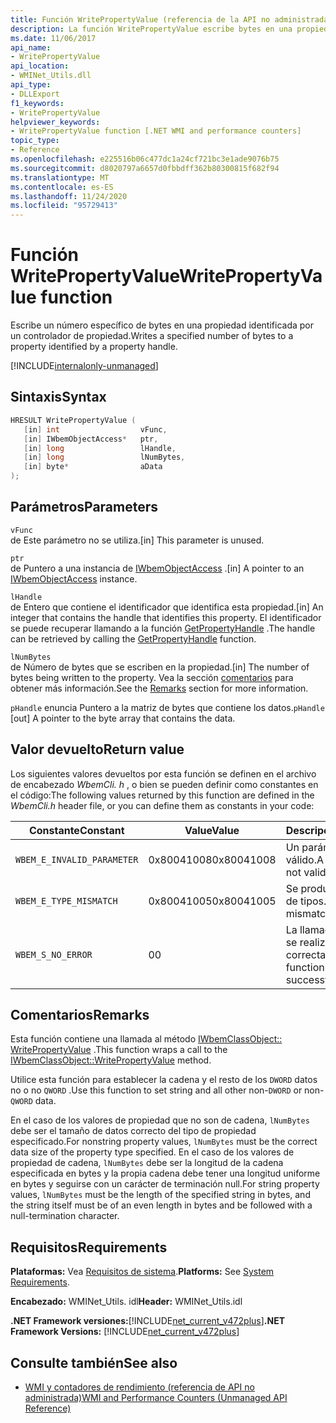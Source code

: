 ```yaml
---
title: Función WritePropertyValue (referencia de la API no administrada)
description: La función WritePropertyValue escribe bytes en una propiedad.
ms.date: 11/06/2017
api_name:
- WritePropertyValue
api_location:
- WMINet_Utils.dll
api_type:
- DLLExport
f1_keywords:
- WritePropertyValue
helpviewer_keywords:
- WritePropertyValue function [.NET WMI and performance counters]
topic_type:
- Reference
ms.openlocfilehash: e225516b06c477dc1a24cf721bc3e1ade9076b75
ms.sourcegitcommit: d8020797a6657d0fbbdff362b80300815f682f94
ms.translationtype: MT
ms.contentlocale: es-ES
ms.lasthandoff: 11/24/2020
ms.locfileid: "95729413"
---
```

# <a name="writepropertyvalue-function"></a><span data-ttu-id="99a65-103">Función WritePropertyValue</span><span class="sxs-lookup"><span data-stu-id="99a65-103">WritePropertyValue function</span></span>

<span data-ttu-id="99a65-104">Escribe un número específico de bytes en una propiedad identificada por un controlador de propiedad.</span><span class="sxs-lookup"><span data-stu-id="99a65-104">Writes a specified number of bytes to a property identified by a property handle.</span></span>

[!INCLUDE[internalonly-unmanaged](../../../../includes/internalonly-unmanaged.md)]

## <a name="syntax"></a><span data-ttu-id="99a65-105">Sintaxis</span><span class="sxs-lookup"><span data-stu-id="99a65-105">Syntax</span></span>  
  
```cpp  
HRESULT WritePropertyValue (
   [in] int                  vFunc,
   [in] IWbemObjectAccess*   ptr,
   [in] long                 lHandle,
   [in] long                 lNumBytes,
   [in] byte*                aData
);
```  

## <a name="parameters"></a><span data-ttu-id="99a65-106">Parámetros</span><span class="sxs-lookup"><span data-stu-id="99a65-106">Parameters</span></span>

`vFunc`  
<span data-ttu-id="99a65-107">de Este parámetro no se utiliza.</span><span class="sxs-lookup"><span data-stu-id="99a65-107">[in] This parameter is unused.</span></span>

`ptr`  
<span data-ttu-id="99a65-108">de Puntero a una instancia de [IWbemObjectAccess](/windows/desktop/api/wbemcli/nn-wbemcli-iwbemobjectaccess) .</span><span class="sxs-lookup"><span data-stu-id="99a65-108">[in] A pointer to an [IWbemObjectAccess](/windows/desktop/api/wbemcli/nn-wbemcli-iwbemobjectaccess) instance.</span></span>

`lHandle`  
<span data-ttu-id="99a65-109">de Entero que contiene el identificador que identifica esta propiedad.</span><span class="sxs-lookup"><span data-stu-id="99a65-109">[in] An integer that contains the handle that identifies this property.</span></span> <span data-ttu-id="99a65-110">El identificador se puede recuperar llamando a la función [GetPropertyHandle](getpropertyhandle.md) .</span><span class="sxs-lookup"><span data-stu-id="99a65-110">The handle can be retrieved by calling the [GetPropertyHandle](getpropertyhandle.md) function.</span></span>

`lNumBytes`  
<span data-ttu-id="99a65-111">de Número de bytes que se escriben en la propiedad.</span><span class="sxs-lookup"><span data-stu-id="99a65-111">[in] The number of bytes being written to the property.</span></span> <span data-ttu-id="99a65-112">Vea la sección [comentarios](#remarks) para obtener más información.</span><span class="sxs-lookup"><span data-stu-id="99a65-112">See the [Remarks](#remarks) section for more information.</span></span>

<span data-ttu-id="99a65-113">`pHandle` enuncia Puntero a la matriz de bytes que contiene los datos.</span><span class="sxs-lookup"><span data-stu-id="99a65-113">`pHandle` [out] A pointer to the byte array that contains the data.</span></span>

## <a name="return-value"></a><span data-ttu-id="99a65-114">Valor devuelto</span><span class="sxs-lookup"><span data-stu-id="99a65-114">Return value</span></span>

<span data-ttu-id="99a65-115">Los siguientes valores devueltos por esta función se definen en el archivo de encabezado *WbemCli. h* , o bien se pueden definir como constantes en el código:</span><span class="sxs-lookup"><span data-stu-id="99a65-115">The following values returned by this function are defined in the *WbemCli.h* header file, or you can define them as constants in your code:</span></span>

|<span data-ttu-id="99a65-116">Constante</span><span class="sxs-lookup"><span data-stu-id="99a65-116">Constant</span></span>  |<span data-ttu-id="99a65-117">Value</span><span class="sxs-lookup"><span data-stu-id="99a65-117">Value</span></span>  |<span data-ttu-id="99a65-118">Descripción</span><span class="sxs-lookup"><span data-stu-id="99a65-118">Description</span></span>  |
|---------|---------|---------|
|`WBEM_E_INVALID_PARAMETER` | <span data-ttu-id="99a65-119">0x80041008</span><span class="sxs-lookup"><span data-stu-id="99a65-119">0x80041008</span></span> | <span data-ttu-id="99a65-120">Un parámetro no es válido.</span><span class="sxs-lookup"><span data-stu-id="99a65-120">A parameter is not valid.</span></span> |
|`WBEM_E_TYPE_MISMATCH` | <span data-ttu-id="99a65-121">0x80041005</span><span class="sxs-lookup"><span data-stu-id="99a65-121">0x80041005</span></span> | <span data-ttu-id="99a65-122">Se produjo un desajuste de tipos.</span><span class="sxs-lookup"><span data-stu-id="99a65-122">A type mismatch occurred.</span></span> |
|`WBEM_S_NO_ERROR` | <span data-ttu-id="99a65-123">0</span><span class="sxs-lookup"><span data-stu-id="99a65-123">0</span></span> | <span data-ttu-id="99a65-124">La llamada de función se realizó correctamente.</span><span class="sxs-lookup"><span data-stu-id="99a65-124">The function call was successful.</span></span>  |
  
## <a name="remarks"></a><span data-ttu-id="99a65-125">Comentarios</span><span class="sxs-lookup"><span data-stu-id="99a65-125">Remarks</span></span>

<span data-ttu-id="99a65-126">Esta función contiene una llamada al método [IWbemClassObject:: WritePropertyValue](/windows/desktop/api/wbemcli/nf-wbemcli-iwbemobjectaccess-writepropertyvalue) .</span><span class="sxs-lookup"><span data-stu-id="99a65-126">This function wraps a call to the [IWbemClassObject::WritePropertyValue](/windows/desktop/api/wbemcli/nf-wbemcli-iwbemobjectaccess-writepropertyvalue) method.</span></span>

<span data-ttu-id="99a65-127">Utilice esta función para establecer la cadena y el resto de los `DWORD` datos no o no `QWORD` .</span><span class="sxs-lookup"><span data-stu-id="99a65-127">Use this function to set string and all other non-`DWORD` or non-`QWORD` data.</span></span>

<span data-ttu-id="99a65-128">En el caso de los valores de propiedad que no son de cadena, `lNumBytes` debe ser el tamaño de datos correcto del tipo de propiedad especificado.</span><span class="sxs-lookup"><span data-stu-id="99a65-128">For nonstring property values, `lNumBytes` must be the correct data size of the property type specified.</span></span> <span data-ttu-id="99a65-129">En el caso de los valores de propiedad de cadena, `lNumBytes` debe ser la longitud de la cadena especificada en bytes y la propia cadena debe tener una longitud uniforme en bytes y seguirse con un carácter de terminación null.</span><span class="sxs-lookup"><span data-stu-id="99a65-129">For string property values, `lNumBytes` must be the length of the specified string in bytes, and the string itself must be of an even length in bytes and be followed with a null-termination character.</span></span>

## <a name="requirements"></a><span data-ttu-id="99a65-130">Requisitos</span><span class="sxs-lookup"><span data-stu-id="99a65-130">Requirements</span></span>  

<span data-ttu-id="99a65-131">**Plataformas:** Vea [Requisitos de sistema](../../get-started/system-requirements.md).</span><span class="sxs-lookup"><span data-stu-id="99a65-131">**Platforms:** See [System Requirements](../../get-started/system-requirements.md).</span></span>  
  
 <span data-ttu-id="99a65-132">**Encabezado:** WMINet_Utils. idl</span><span class="sxs-lookup"><span data-stu-id="99a65-132">**Header:** WMINet_Utils.idl</span></span>  
  
 <span data-ttu-id="99a65-133">**.NET Framework versiones:**[!INCLUDE[net_current_v472plus](../../../../includes/net-current-v472plus.md)]</span><span class="sxs-lookup"><span data-stu-id="99a65-133">**.NET Framework Versions:** [!INCLUDE[net_current_v472plus](../../../../includes/net-current-v472plus.md)]</span></span>  
  
## <a name="see-also"></a><span data-ttu-id="99a65-134">Consulte también</span><span class="sxs-lookup"><span data-stu-id="99a65-134">See also</span></span>

- [<span data-ttu-id="99a65-135">WMI y contadores de rendimiento (referencia de API no administrada)</span><span class="sxs-lookup"><span data-stu-id="99a65-135">WMI and Performance Counters (Unmanaged API Reference)</span></span>](index.md)
